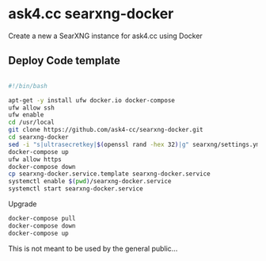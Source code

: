 # ask4.cc searxng-docker

Create a new a SearXNG instance for ask4.cc using Docker

## Deploy Code template

  ```sh
  
  #!/bin/bash
 
  apt-get -y install ufw docker.io docker-compose
  ufw allow ssh
  ufw enable
  cd /usr/local
  git clone https://github.com/ask4-cc/searxng-docker.git
  cd searxng-docker
  sed -i "s|ultrasecretkey|$(openssl rand -hex 32)|g" searxng/settings.yml
  docker-compose up
  ufw allow https
  docker-compose down
  cp searxng-docker.service.template searxng-docker.service
  systemctl enable $(pwd)/searxng-docker.service
  systemctl start searxng-docker.service
  
  ```
Upgrade
```sh
docker-compose pull
docker-compose down
docker-compose up
```
This is not meant to be used by the general public... 
